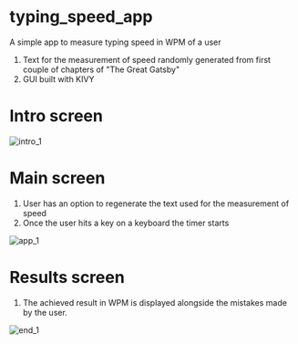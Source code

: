 # typing_speed_app
A simple app to measure typing speed in WPM of a user

1) Text for the measurement of speed randomly generated from first couple of chapters of "The Great Gatsby"
2) GUI built with KIVY
   
# Intro screen
![intro_1](https://github.com/mikgrycz/typing_speed_app/assets/81023852/2c1a3634-694f-46ad-bbd6-0f48cbf28e93)
# Main screen
1) User has an option to regenerate the text used for the measurement of speed
2) Once the user hits a key on a keyboard the timer starts
   
![app_1](https://github.com/mikgrycz/typing_speed_app/assets/81023852/fbf36649-f646-4e37-9c05-fd0490f2c1cc)
# Results screen
1) The achieved result in WPM is displayed alongside the mistakes made by the user.
   
![end_1](https://github.com/mikgrycz/typing_speed_app/assets/81023852/c8aa2bd2-072c-4772-ac87-7fae4c18db51)
